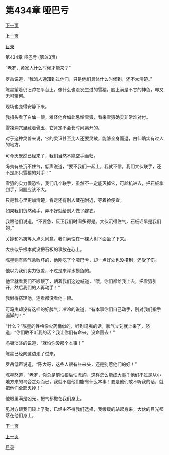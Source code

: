 <h1>第434章   哑巴亏</h1>
            <div><p><a href="./1302_%E7%AC%AC435%E7%AB%A0_%E7%94%9F%E6%AD%BB%E5%AD%98%E4%BA%A1.md">下一页</a></p><p><a href="./1300_%E7%AC%AC434%E7%AB%A0_%E5%93%91%E5%B7%B4%E4%BA%8F.md">上一页</a></p><p><a href="../">目录</a></p></div>
            <div><p>第434章   哑巴亏 (第3/3页)</p><p>“老罗，黄家人什么时候才能来？”</p><p>罗岳说道，“我派人通知到过他们，只是他们具体什么时候到，还不太清楚。”</p><p>陈星望着仍旧蹲在平台上，像什么也没发生过的雪猿，脸上满是不甘的神色，却又无可奈何。</p><p>现场也变得安静下来。</p><p>我扭头看了白仙一眼，难怪他会如此忌惮雪猿，看来雪猿确实非常难对付。</p><p>雪猿洞穴里藏着骨玉，它肯定不会长时间离开的。</p><p>对于这种灵兽来说，它的灵识甚至比人还要灵敏，能够全身而退，白仙确实有过人的地方。</p><p>可今天既然已经来了，我们当然不能空手而归。</p><p>冯夷有些沉不住气，低声说道，“要不我们一起上，我就不信，我们大伙联手，还不是那只雪猿的对手！”</p><p>雪猿的实力很恐怖，我们几个联手，虽然不一定能灭掉它，可趁机进去，把石板拿到手，问题应该不大。</p><p>只是我心里更加清楚，肯定还有别人藏在附近，等着捡便宜。</p><p>如果我们贸然动手，弄不好就给别人做了嫁衣。</p><p>我跟他们说道，“不要急，反正我们时间多得是。大伙沉得住气，石板迟早是我们的。”</p><p>关婷和冯夷等人点头同意，我们索性在一棵大树下面坐了下来。</p><p>大伙似乎根本就没把石板的事放在心上。</p><p>陈星则有些气急败坏的，他刚吃了个哑巴亏，却一点好处也没捞到，还受了伤。</p><p>他以为我们实力很差，不过是来浑水摸鱼的。</p><p>他早就看我们不顺眼了，朝着我们这边喊道，“喂，你们都给我上去，把雪猿引开，然后我们的人再动手！”</p><p>我懒得搭理他，连看都没看他一眼。</p><p>可冯夷却没有这样的好脾气，冷冷的说道，“有本事你们自己动手，别对我们指手画脚的！”</p><p>“什么？”陈星的性格像火药桶似的，听到冯夷的话，脾气立刻就上来了，怒道，“你们敢不听我的话？我让你们有命来，没命回去！”</p><p>冯夷淡淡的说道，“就怕你没那个本事！”</p><p>陈星已经向这边走了过来。</p><p>罗岳低声说道，“陈大哥，这些人很有些来头，还是别惹他们的好！”</p><p>陈星怒道，“老罗，你总是前怕狼后怕虎的，这样怎么能成大事？他们不过是从小地方来的乌合之众而已，我就不信他们能有什么本事！要是他们敢不听我的话，就把他们全部灭掉！”</p><p>他眼里满是凶光，把气都撒在我们身上。</p><p>见对方跟我们较上了劲，已经由不得我们选择，我缓缓的站起身来，大伙的目光都落在他们身上。</p></div>
            <div><p><a href="./1302_%E7%AC%AC435%E7%AB%A0_%E7%94%9F%E6%AD%BB%E5%AD%98%E4%BA%A1.md">下一页</a></p><p><a href="./1300_%E7%AC%AC434%E7%AB%A0_%E5%93%91%E5%B7%B4%E4%BA%8F.md">上一页</a></p><p><a href="../">目录</a></p></div>